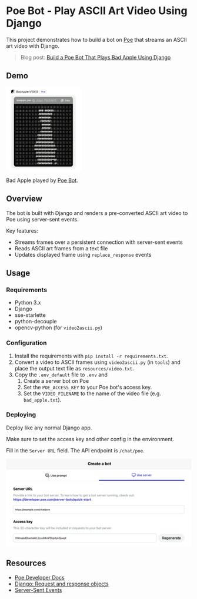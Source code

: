 # Poe Bot - Play ASCII Art Video Using Django

This project demonstrates how to build a bot on [Poe](https://poe.com) that streams an ASCII art video with Django.

> Blog post: [Build a Poe Bot That Plays Bad Apple Using Django](https://leaves.one/2023/10/11/poe-bot-play-ascii-video-using-django/)

## Demo

![Bad Apple on Poe](docs/BadApple_on_Poe.gif)

Bad Apple played by [Poe Bot](https://poe.com/BadApple-VIDEO).

## Overview

The bot is built with Django and renders a pre-converted ASCII art video to Poe using server-sent events.

Key features:

- Streams frames over a persistent connection with server-sent events
- Reads ASCII art frames from a text file
- Updates displayed frame using `replace_response` events

## Usage

### Requirements

- Python 3.x
- Django
- sse-starlette
- python-decouple
- opencv-python (for `video2ascii.py`)

### Configuration

1. Install the requirements with `pip install -r requirements.txt`.
2. Convert a video to ASCII frames using `video2ascii.py` (in `tools`) and place the output text file as `resources/video.txt`.
3. Copy the `.env_default` file to `.env` and
   1. Create a server bot on Poe
   2. Set the `POE_ACCESS_KEY` to your Poe bot's access key.
   3. Set the `VIDEO_FILENAME` to the name of the video file (e.g. `bad_apple.txt`).

### Deploying

Deploy like any normal Django app.

Make sure to set the access key and other config in the environment.

Fill in the `Server URL` field. The API endpoint is `/chat/poe`.

![Create a server bot](docs/CreateBot.png)

## Resources

- [Poe Developer Docs](https://developer.poe.com/)
- [Django: Request and response objects](https://docs.djangoproject.com/en/4.2/ref/request-response/)
- [Server-Sent Events](https://developer.mozilla.org/en-US/docs/Web/API/Server-sent_events)
